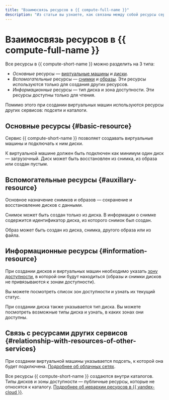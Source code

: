 ```yaml
---
title: "Взаимосвязь ресурсов в {{ compute-full-name }}"
description: "Из статьи вы узнаете, как связаны между собой ресурсы сервиса {{ compute-short-name }}, виды ресурсов, а также как они связаны с другими сервисами {{ yandex-cloud }}." 
---
```


# Взаимосвязь ресурсов в {{ compute-full-name }}

Все ресурсы в {{ compute-short-name }} можно разделить на 3 типа:

* _Основные_ ресурсы — [виртуальные машины](vm.md) и [диски](disk.md).
* _Вспомогательные_ ресурсы — [снимки](snapshot.md) и [образы](image.md). Эти ресурсы используются только для создания других ресурсов.
* _Информационные_ ресурсы — тип диска и зона доступности. Эти ресурсы доступны только для чтения.

Помимо этого при создании виртуальных машин используются ресурсы других сервисов: подсети и каталоги.

## Основные ресурсы {#basic-resource}

Сервис {{ compute-short-name }} позволяет создавать виртуальные машины и подключать к ним диски.

К виртуальной машине должен быть подключен как минимум один диск — загрузочный. Диск может быть восстановлен из снимка, из образа или создан пустым.

## Вспомогательные ресурсы {#auxillary-resource}

Основное назначение снимков и образов — сохранение и восстановление дисков с данными.

Снимок может быть создан только из диска. В информации о снимке содержится идентификатор диска, из которого снимок был создан.

Образ может быть создан из диска, снимка, другого образа или из файла.

## Информационные ресурсы {#information-resource}

При создании дисков и виртуальных машин необходимо указать [зону доступности](../../overview/concepts/geo-scope.md), в которой они будут находиться (образы и снимки дисков не привязываются к зонам доступности).

Вы можете посмотреть список зон доступности и узнать их текущий статус.

При создании диска также указывается тип диска. Вы можете посмотреть возможные типы диска и узнать, в каких зонах они доступны.

## Связь с ресурсами других сервисов {#relationship-with-resources-of-other-services}

При создании виртуальной машины указывается подсеть, к которой она будет подключена. [Подробнее об облачных сетях](../../vpc/concepts/network.md).

Все ресурсы {{ compute-short-name }} создаются внутри каталогов. Типы дисков и зоны доступности — публичные ресурсы, которые не относятся к каталогу. [Подробнее об иерархии ресурсов в {{ yandex-cloud }}](../../resource-manager/concepts/resources-hierarchy.md).
